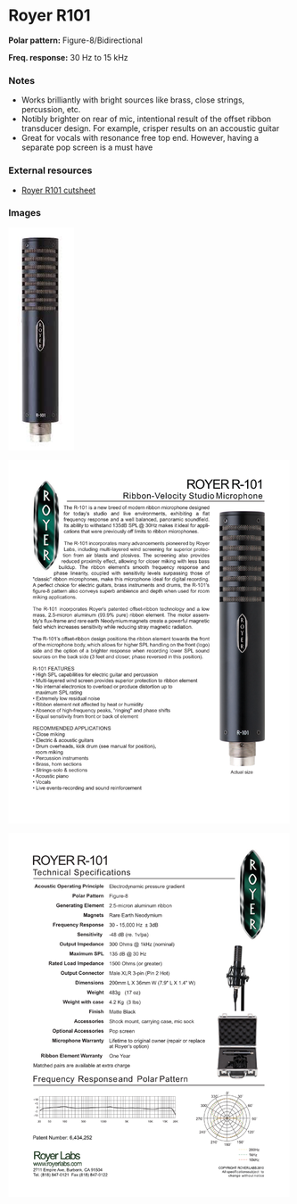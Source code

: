 # Royer R101

**Polar pattern:** Figure-8/Bidirectional

**Freq. response:** 30 Hz to 15 kHz

### Notes
- Works brilliantly with bright sources like brass, close strings, percussion, etc.
- Notibly brighter on rear of mic, intentional result of the offset ribbon transducer design. For example, crisper results on an accoustic guitar
- Great for vocals with resonance free top end. However, having a separate pop screen is a must have

### External resources
- [Royer R101 cutsheet](https://royerlabs.com/pdf/cutsheets/R-101cutsheet.pdf)

### Images
![](../images/royer%20r101.jpg)

![](../images/R-101cutsheet_1.png)

![](../images/R-101cutsheet_2.png)
